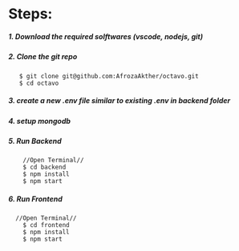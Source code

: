 # **Steps:**
##### 1. Download the required solftwares (vscode, nodejs, git)
##### 2. Clone the git repo
```
   $ git clone git@github.com:AfrozaAkther/octavo.git
   $ cd octavo 
   ```
##### 3. create a new .env file similar to existing .env in backend folder
##### 4. setup mongodb
##### 5. Run Backend 
```  
    //Open Terminal//
    $ cd backend
    $ npm install
    $ npm start
```
##### 6. Run Frontend
```
  //Open Terminal//
    $ cd frontend
    $ npm install
    $ npm start
````
